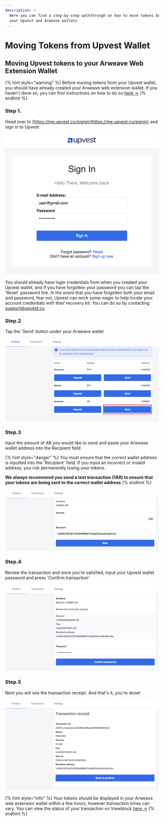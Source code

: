 ```yaml
---
description: >-
  Here you can find a step-by-step walkthrough on how to move tokens between
  your Upvest and Arweave wallets
---
```


# Moving Tokens from Upvest Wallet

## Moving Upvest tokens to your Arweave Web Extension Wallet

{% hint style="warning" %}
Before moving tokens from your Upvest wallet, you should have already created your Arweave web extension wallet. If you haven't done so, you can find instructions on how to do so [here -&gt;](arweave-web-extension-wallet.md) 
{% endhint %}

### Step 1. 

Head over to [https://me.upvest.co/signin](https://me.upvest.co/signin) and sign in to Upvest:

![](../.gitbook/assets/screen-shot-2019-06-12-at-15.35.55.png)

You should already have login credentials from when you created your Upvest wallet, and if you have forgotten your password you can tap the 'Reset' password link. In the event that you have forgotten both your email _and_ password,  fear not, Upvest can work some magic to help locate your account credentials with their recovery kit. You can do so by contacting [support@upvest.co](mailto:support@upvest.co)

### Step.2

Tap the 'Send' button under your Arweave wallet

![](../.gitbook/assets/3%20%281%29.png)

### Step.3

Input the amount of AR you would like to send and paste your Arweave wallet address into the Recipient field 

{% hint style="danger" %}
You must ensure that the correct wallet address is inputted into the 'Recipient' field. If you input an incorrect or invalid address, you risk permanently losing your tokens. 

**We always recommend you send a test transaction \(1AR\) to ensure that your tokens are being sent to the correct wallet address**
{% endhint %}

![](../.gitbook/assets/4.png)

### Step.4

Review the transaction and once you're satisfied, input your Upvest wallet password and press 'Confirm transaction'

![](../.gitbook/assets/5.png)

### Step.5 

Next you will see the transaction receipt. And that's it, you're done! 

![](../.gitbook/assets/6.png)

{% hint style="info" %}
Your tokens should be displayed in your Arweave web extension wallet within a few hours, however transaction times can vary. You can view the status of your transaction on Viewblock [here -&gt;](https://viewblock.io/arweave) 
{% endhint %}

